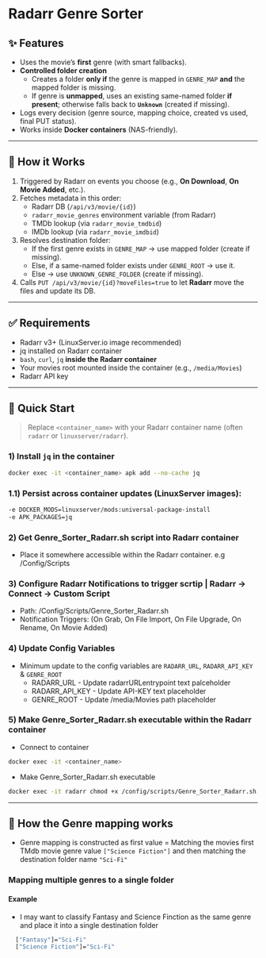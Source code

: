 # Radarr Genre Sorter

## ✨ Features

- Uses the movie’s **first** genre (with smart fallbacks).
- **Controlled folder creation**
  - Creates a folder **only if** the genre is mapped in `GENRE_MAP` **and** the mapped folder is missing.
  - If genre is **unmapped**, uses an existing same-named folder **if present**; otherwise falls back to **`Unknown`** (created if missing).
- Logs every decision (genre source, mapping choice, created vs used, final PUT status).
- Works inside **Docker containers** (NAS-friendly).

---

## 🧠 How it Works

1. Triggered by Radarr on events you choose (e.g., **On Download**, **On Movie Added**, etc.).
2. Fetches metadata in this order:
   - Radarr DB (`/api/v3/movie/{id}`)
   - `radarr_movie_genres` environment variable (from Radarr)
   - TMDb lookup (via `radarr_movie_tmdbid`)
   - IMDb lookup (via `radarr_movie_imdbid`)
3. Resolves destination folder:
   - If the first genre exists in `GENRE_MAP` → use mapped folder (create if missing).
   - Else, if a same-named folder exists under `GENRE_ROOT` → use it.
   - Else → use `UNKNOWN_GENRE_FOLDER` (create if missing).
4. Calls `PUT /api/v3/movie/{id}?moveFiles=true` to let **Radarr** move the files and update its DB.

---

## ✅ Requirements

- Radarr v3+ (LinuxServer.io image recommended)
- jq installed on Radarr container
- `bash`, `curl`, `jq` **inside the Radarr container**
- Your movies root mounted inside the container (e.g., `/media/Movies`)
- Radarr API key

---

## 🚀 Quick Start

> Replace `<container_name>` with your Radarr container name (often `radarr` or `linuxserver/radarr`).

### 1) Install `jq` in the container
```bash
docker exec -it <container_name> apk add --no-cache jq
```
### 1.1) Persist across container updates (LinuxServer images):
```bash
-e DOCKER_MODS=linuxserver/mods:universal-package-install
-e APK_PACKAGES=jq
```

### 2) Get Genre_Sorter_Radarr.sh script into Radarr container
- Place it somewhere accessible within the Radarr container. e.g /Config/Scripts

### 3) Configure Radarr Notifications to trigger scrtip | Radarr → Connect → Custom Script
- Path: /Config/Scripts/Genre_Sorter_Radarr.sh
- Notification Triggers: (On Grab, On File Import, On File Upgrade, On Rename, On Movie Added)

### 4) Update Config Variables
- Minimum update to the config variables are `RADARR_URL`, `RADARR_API_KEY` & `GENRE_ROOT`
  - RADARR_URL - Update radarrURLentrypoint text palceholder
  - RADARR_API_KEY - Update API-KEY text placeholder
  - GENRE_ROOT - Update /media/Movies path placeholder
 
### 5) Make Genre_Sorter_Radarr.sh executable within the Radarr container
- Connect to container
```bash
docker exec -it <container_name>
```
- Make Genre_Sorter_Radarr.sh executable
```bash
docker exec -it radarr chmod +x /config/scripts/Genre_Sorter_Radarr.sh
```

---

## 💭 How the Genre mapping works
- Genre mapping is constructed as first value = Matching the movies first TMdb movie genre value `["Science Fiction"]` and then matching the destination folder name `"Sci-Fi"`
  
### Mapping multiple genres to a single folder
#### Example
- I may want to classify Fantasy and Science Finction as the same genre and place it into a single destination folder
```bash
  ["Fantasy"]="Sci-Fi"
  ["Science Fiction"]="Sci-Fi"
```
